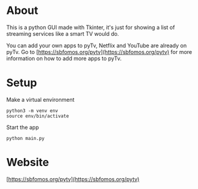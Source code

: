 # About
This is a python GUI made with Tkinter, it's just for showing a list of streaming services like a smart TV would do.

You can add your own apps to pyTv, Netflix and YouTube are already on pyTv. Go to [https://sbfomos.org/pytv](https://sbfomos.org/pytv) 
for more information on how to add more apps to pyTv.

#
# Setup 

Make a virtual environment
```shell script
python3 -m venv env
source env/bin/activate
```

Start the app
```shell script
python main.py
```

#
# Website

[https://sbfomos.org/pytv](https://sbfomos.org/pytv)
